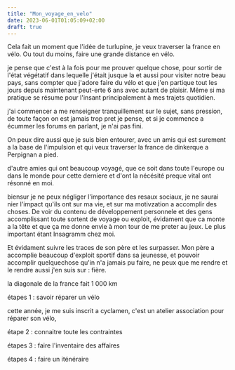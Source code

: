 ```yaml
---
title: "Mon_voyage_en_velo"
date: 2023-06-01T01:05:09+02:00
draft: true
---
```


Cela fait un moment que l'idée de turlupine, je veux traverser la france en vélo.
Ou tout du moins, faire une grande distance en vélo.

je pense que c'est à la fois pour me prouver quelque chose, pour sortir de l'état végétatif dans lequelle j'était jusque la et aussi pour visiter notre beau pays, sans compter que j'adore faire du vélo et que j'en partique tout les jours depuis maintenant peut-erte 6 ans avec autant de plaisir. Même si ma pratique se résume pour l'insant principalement à mes trajets quotidien.

j'ai commencer a me renseigner tranquillement sur le sujet, sans pression, de toute façon on est jamais trop pret je pense, et si je commence a écummer les forums en parlant, je n'ai pas fini.

On peux dire aussi que je suis bien entourer, avec un amis qui est surement a la base de l'impulsion et qui veux traverser la france de dinkerque a Perpignan a pied.

d'autre amies qui ont beaucoup voyagé, que ce soit dans toute l'europe ou dans le monde pour cette derniere et d'ont la nécésité preque vital ont résonné en moi.

biensur je ne peux négliger l'importance des resaux sociaux, je ne saurai nier l'impact qu'ils ont sur ma vie, et sur ma motivzation a accomplir des choses. De voir du contenu de développement personnele et des gens accomplissant toute sortent de voyage ou exploit, évidament que ca monte a la tête et que ça me donne envie à mon tour de me preter au jeux. Le plus important étant Insagramm chez moi.

Et évidament suivre les traces de son père et les surpasser. Mon père a accomplie beaucoup d'exploit sportif dans sa jeunesse, et pouvoir accomplir quelquechose qu'in n'a jamais pu faire, ne peux que me rendre et le rendre aussi j'en suis sur : fière.

la diagonale de la france fait 1 000 km

étapes 1 : savoir réparer un vélo 

cette année, je me suis inscrit a cyclamen, c'est un atelier association pour réparer son vélo,  

étape 2 : connaitre toute les contraintes

étapes 3 : faire l'inventaire des affaires

étapes 4 : faire un iténéraire
